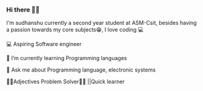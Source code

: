 ### Hi there 💁‍♂️
I'm  sudhanshu currently a second year student at ASM-Csit, besides having a passion towards my core subjects😁, I love coding 💻

💻 Aspiring Software engineer 

🌱 I’m currently learning Programming languages 

 💬 Ask me about Programming language, electronic systems 
 
 👨‍💻Adjectives Problem Solver👨‍🎓 ||Quick learner 


